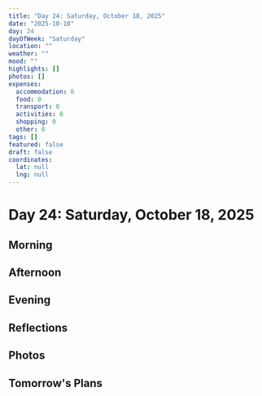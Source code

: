 ```yaml
---
title: "Day 24: Saturday, October 18, 2025"
date: "2025-10-18"
day: 24
dayOfWeek: "Saturday"
location: ""
weather: ""
mood: ""
highlights: []
photos: []
expenses:
  accommodation: 0
  food: 0
  transport: 0
  activities: 0
  shopping: 0
  other: 0
tags: []
featured: false
draft: false
coordinates:
  lat: null
  lng: null
---
```


# Day 24: Saturday, October 18, 2025

## Morning

## Afternoon

## Evening

## Reflections

## Photos

## Tomorrow's Plans
